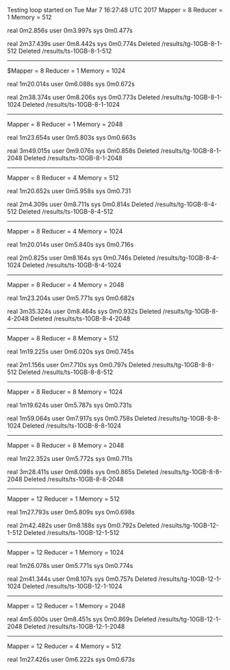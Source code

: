 Testing loop started on Tue Mar 7 16:27:48 UTC 2017
Mapper = 8
Reducer = 1
Memory = 512

real	0m2.856s
user	0m3.997s
sys	0m0.477s

real	2m37.439s
user	0m8.442s
sys	0m0.774s
Deleted /results/tg-10GB-8-1-512
Deleted /results/ts-10GB-8-1-512

-----

$Mapper = 8
Reducer = 1
Memory = 1024

real	1m20.014s
user	0m6.088s
sys	0m0.672s

real	2m38.374s
user	0m8.206s
sys	0m0.773s
Deleted /results/tg-10GB-8-1-1024
Deleted /results/ts-10GB-8-1-1024

-----

Mapper = 8
Reducer = 1
Memory = 2048

real	1m23.654s
user	0m5.803s
sys	0m0.663s

real	3m49.015s
user	0m9.076s
sys	0m0.858s
Deleted /results/tg-10GB-8-1-2048
Deleted /results/ts-10GB-8-1-2048

-----

Mapper = 8
Reducer = 4
Memory = 512

real	1m20.652s
user	0m5.958s
sys	0m0.731

real	2m4.309s
user	0m8.711s
sys	0m0.814s
Deleted /results/tg-10GB-8-4-512
Deleted /results/ts-10GB-8-4-512

-----

Mapper = 8
Reducer = 4
Memory = 1024

real	1m20.014s
user	0m5.840s
sys	0m0.716s

real	2m0.825s
user	0m8.164s
sys	0m0.746s
Deleted /results/tg-10GB-8-4-1024
Deleted /results/ts-10GB-8-4-1024


-----

Mapper = 8
Reducer = 4
Memory = 2048

real	1m23.204s
user	0m5.771s
sys	0m0.682s

real	3m35.324s
user	0m8.464s
sys	0m0.932s
Deleted /results/tg-10GB-8-4-2048
Deleted /results/ts-10GB-8-4-2048


-----
Mapper = 8
Reducer = 8
Memory = 512

real	1m19.225s
user	0m6.020s
sys	0m0.745s

real	2m1.156s
user	0m7.710s
sys	0m0.797s
Deleted /results/tg-10GB-8-8-512
Deleted /results/ts-10GB-8-8-512

-----

Mapper = 8
Reducer = 8
Memory = 1024

real	1m19.624s
user	0m5.787s
sys	0m0.731s

real	1m59.064s
user	0m7.917s
sys	0m0.758s
Deleted /results/tg-10GB-8-8-1024
Deleted /results/ts-10GB-8-8-1024

------

Mapper = 8
Reducer = 8
Memory = 2048


real	1m22.352s
user	0m5.772s
sys	0m0.711s

real	3m28.411s
user	0m8.098s
sys	0m0.865s
Deleted /results/tg-10GB-8-8-2048
Deleted /results/ts-10GB-8-8-2048

-------

Mapper = 12
Reducer = 1
Memory = 512

real	1m27.793s
user	0m5.809s
sys	0m0.698s

real	2m42.482s
user	0m8.188s
sys	0m0.792s
Deleted /results/tg-10GB-12-1-512
Deleted /results/ts-10GB-12-1-512

------

Mapper = 12
Reducer = 1
Memory = 1024

real	1m26.078s
user	0m5.771s
sys	0m0.774s

real	2m41.344s
user	0m8.107s
sys	0m0.757s
Deleted /results/tg-10GB-12-1-1024
Deleted /results/ts-10GB-12-1-1024

-----

Mapper = 12
Reducer = 1
Memory = 2048


real	4m5.600s
user	0m8.451s
sys	0m0.869s
Deleted /results/tg-10GB-12-1-2048
Deleted /results/ts-10GB-12-1-2048

----

Mapper = 12
Reducer = 4
Memory = 512

real	1m27.426s
user	0m6.222s
sys	0m0.673s
